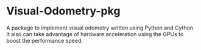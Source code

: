 # Visual-Odometry-pkg
A package to implement visual odometry written using Python and Cython. It also can take advantage of hardware acceleration using the GPUs to boost the performance speed.
